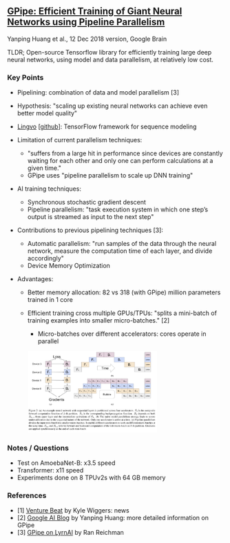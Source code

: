 ## [GPipe: Efficient Training of Giant Neural Networks using Pipeline Parallelism](https://arxiv.org/abs/1811.06965)
Yanping Huang et al., 12 Dec 2018 version, Google Brain

TLDR; Open-source Tensorflow library for efficiently training large deep neural networks, using model and data parallelism, at relatively low cost.

### Key Points
* Pipelining: combination of data and model parallelism [3]

* Hypothesis: "scaling up existing neural networks can achieve even better model quality"

* [Lingvo](https://medium.com/tensorflow/lingvo-a-tensorflow-framework-for-sequence-modeling-8b1d6ffba5bb) [[github](https://github.com/tensorflow/lingvo)]: TensorFlow framework for sequence modeling

* Limitation of current parallelism techniques:
    * "suffers from a large hit in performance since devices are constantly waiting for each other and only one can perform calculations at a given time."
    * GPipe uses "pipeline parallelism to scale up DNN training"
    
* AI training techniques:
    * Synchronous stochastic gradient descent
    * Pipeline parallelism: "task execution system in which one step’s output is streamed as input to the next step"

* Contributions to previous pipelining techniques [3]:
    * Automatic parallelism: "run samples of the data through the neural network, measure the computation time of each layer, and divide accordingly"
    * Device Memory Optimization

* Advantages:
    * Better memory allocation: 82 vs 318 (with GPipe) million parameters trained in 1 core
    * Efficient training cross multiple GPUs/TPUs: "splits a mini-batch of training examples into smaller micro-batches." [2]
        * Micro-batches over different accelerators: cores operate in parallel 
    
        <p align="left">
        <img src="./imgs/gpipe_parallelism.png" width="300" alt="GPipe">
        </p>

### Notes / Questions
* Test on AmoebaNet-B: x3.5 speed
* Transformer: x11 speed
* Experiments done on 8 TPUv2s with 64 GB memory

### References
* [1] [Venture Beat](https://venturebeat.com/2019/03/04/google-open-sources-gpipe-a-library-for-efficiently-training-deep-neural-networks/amp/?fbclid=IwAR1LBeD71V0F3PH9t0l05BbzmAFdBIxV1eG6MzLgRuTmi0gNs3snK2BxKHU) by Kyle Wiggers: news
* [2] [Google AI Blog](https://ai.googleblog.com/2019/03/introducing-gpipe-open-source-library.html) by Yanping Huang: more detailed information on GPipe
* [3] [GPipe on LyrnAI](https://www.lyrn.ai/2018/11/30/gpipe-training-giant-neural-nets-using-pipeline-parallelism/?fbclid=IwAR1z77mUXimKN1at16ZV4tfingsby31YYmygYh1ZKre1XJ95MW9cQv-dqXY) by Ran Reichman
